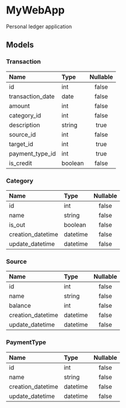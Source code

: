 # MyWebApp

Personal ledger application

## Models

### Transaction

| Name             | Type    | Nullable |
| :--------------- | :------ | :------: |
| id               | int     |  false   |
| transaction_date | date    |  false   |
| amount           | int     |  false   |
| category_id      | int     |  false   |
| description      | string  |   true   |
| source_id        | int     |  false   |
| target_id        | int     |   true   |
| payment_type_id  | int     |   true   |
| is_credit        | boolean |  false   |

### Category

| Name              | Type     | Nullable |
| :---------------- | :------- | :------: |
| id                | int      |  false   |
| name              | string   |  false   |
| is_out            | boolean  |  false   |
| creation_datetime | datetime |  false   |
| update_datetime   | datetime |  false   |

### Source

| Name              | Type     | Nullable |
| :---------------- | :------- | :------: |
| id                | int      |  false   |
| name              | string   |  false   |
| balance           | int      |  false   |
| creation_datetime | datetime |  false   |
| update_datetime   | datetime |  false   |

### PaymentType

| Name              | Type     | Nullable |
| :---------------- | :------- | :------: |
| id                | int      |  false   |
| name              | string   |  false   |
| creation_datetime | datetime |  false   |
| update_datetime   | datetime |  false   |
